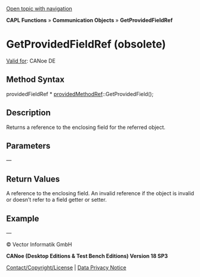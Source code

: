 [Open topic with navigation](../../../../../CANoeDEFamily.htm#Topics/CAPLFunctions/CommunicationObjects/Methods/CAPLfunctionGetProvidedFieldRef.md)

**CAPL Functions** » **Communication Objects** » **GetProvidedFieldRef**

# GetProvidedFieldRef (obsolete)

[Valid for](../../../Shared/FeatureAvailability.md): CANoe DE

## Method Syntax

providedFieldRef * [providedMethodRef](../Objects/CAPLfunctionProvidedMethodRef.md)::GetProvidedField();

## Description

Returns a reference to the enclosing field for the referred object.

## Parameters

—

## Return Values

A reference to the enclosing field. An invalid reference if the object is invalid or doesn’t refer to a field getter or setter.

## Example

—

© Vector Informatik GmbH

**CANoe (Desktop Editions & Test Bench Editions) Version 18 SP3**

[Contact/Copyright/License](../../../Shared/ContactCopyrightLicense.md) | [Data Privacy Notice](https://www.vector.com/int/en/company/get-info/privacy-policy/)